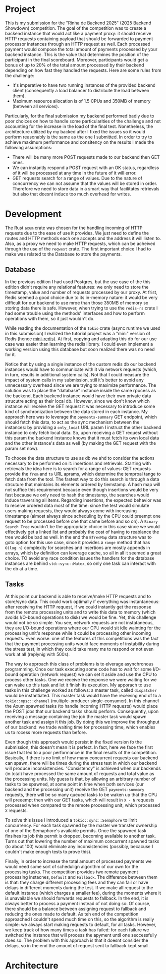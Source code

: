 # Project
This is my submission for the "Rinha de Backend 2025" (2025 Backend Showdown) competition. The goal of the competition was to create a backend instance that would act like a payment proxy: it should receive HTTP requests containing payload that should be forwarded to payment processor instances through an HTTP request as well. Each processed payment would compose the total amount of payments processed by your backend instance. This is the value that determines the position of the participant in the final scoreboard. Moreover, participants would get a bonus of up to 20% of the total amount processed by their backend depending on how fast they handled the requests. Here are some rules from the challenge:
- It's imperative to have two running instances of the provided backend client (consequently a load balancer to distribute the load between them).
- Maximum resource allocation is of 1.5 CPUs and 350MB of memory (between all services).

Particularly, for the final submission my backend performed badly due to poor choices on how to handle some particularities of the challenge and not accounting for the increase in the load of the final test. Nonetheless, the architecture utilized by my backed after I fixed the issues so it would perform reasonably is the same as the one I submitted. In order to try to achieve maximum performance and consitency on the results I made the following assumptions:
- There will be many more POST requests made to our backend then GET ones.
- We can instantly respond a POST request with an OK status, regardless of it will be processed at any time in the future of it will error.
- GET requests search for a range of values. Due to the nature of concurrency we can not assume that the values will be stored in order. Therefore we need to store data in a smart way that facilitates retrievals but also that doesnt induce too much overhead for writes.

# Development
The Rust `axum` crate was chosen for the handling incoming of HTTP requests due to the ease of use it provides. We just need to define the routes and HTTP methods each one accepts and the address it will listen to. Also, as a proxy we need to make HTTP requests, which can be acheived through the use of the `reqwest` crate. The first important choice I had to make was related to the Database to store the payments.

## Database
In the previous edition I had used Postgres, but the use case of the this edition didn't require any relational features: we only need to store the timestamp, value and number of requests processed by our proxy. At frist, Redis seemed a good choice due to its in-memory nature: it would be very difficult for our backend to use mroe than those 350MB of memory so storing data there is safe. However, when trying to use the `redis-rs` crate I had some trouble using the methods' interfaces and how to perform operations with them, so it just wouldn't do.

While reading the documentation of the `tokio` crate (async runtime we used in this submission) I realized the tutorial project was a "mini" version of Redis (hence [mini-redis](https://github.com/tokio-rs/mini-redis)). At first, copying and adapting this db for our use case was easier than learning the redis library. I could even implement a working version using this database but soon realized there was no need for it.

Notice that by using a single instance of the custom redis db our backend instances would have to communicate with it via network requests (which, in turn, results in additional system calls). Not that I could measure the impact of system calls in my submission, still it's better to avoid any unnecessary overhead since we are trying to maximize performance. The solution was to place the "database" instance inside the same rpocess as the backend. Each backend instance would have their own private data strucutre acting as their local db. However, since we don't know which instance will receive the GET request it was necessary to introduce some kind of synchronization between the data stored in each instance. My approach here was to leverage the `payments-summary` GET endpoint, which should fetch this data, to act as the sync mechanism between the instances: by providing a `only_local` URL param I instruct the other backend instance to only fetch local data. So, upon receiving a GET request without this param the backend instance knows that it must fetch its own local data and the other instance's data as well (by making the GET request with the param set now).

To choose the data structure to use as db we ahd to consider the actions necessary to be performed on it: insertions and retrievals. Starting with retrievals the idea here is to search for a range of values: GET requests provide the `from` and `to` URL aprams, which determine the temproal tange to fetch data from the tool. The fastest way to do this search is through a data strcuture that maintains its elements ordered by tiemstamp. A hash map will not suffice this requirement because even though insertions would be very fast because we only need to hash the timestamp, the searches would induce traversing all items. Regarding insertions, the expected behavior was to receive ordered data most of the time: since the test would simulate users making requests, they would always  come with increasing timestamps (almost always since scheduling by the CPU could preempt one request to be processed before one that came before and so on). A `Binary Search Tree` wouldn't be the appropriate choice in this case since we would effectively get a linked list and probably the cost of having to reablance the tree would be bad as well. In the end the `BTreeMap` data structure was to goto option for this use case, since it provides a `range` method that has `O(log n)` complexity for searches and insertions are mostly appends in arrays, which by definition can leverage cache, so all in all it seemed a great choice. TO avoid any race condition issues the handlers for the database instances are behind `std::sync::Mutex`, so only one task can interact with the db at a time.

## Tasks
At this point our backend is able to receive/make HTTP requests and to store/sync data. This could work optimally if everything was instantaneous: after receiving the HTTP request, if we could instantly get the response from the remote processing units and to write this data to memory (which avoids I/O-bound operations to disk) we would be fine. Yet, this challenge would not be so simple. You see, network requests are not instataneous, they are I/O-bound operations where our CPU would sit idle wainting for the processing unit's response while it could be processing other incoming requests. Even worse: one of the features of this competitions was the fact that the payment processing units would face moments of instability during the stress test, in which they could take many ms to respond or not even work at all (replynig with 500s).

The way to approach this class of problems is to elverage asynchronous programming. Once our task executing some code has to wait for some I/O-bound operation (network request) we can set it aside and use the CPU to process other tasks. One we receive the response we were waiting for we can wake up this task and let it finish its execution. My apporach to use tasks in this challenge worked as follows: a master task, called `dispatcher` would be instantiated. This master task would have the receiving end of to a `tokio::mpsc::channel` (multiple-producer single-consumer). In this channel the Axum spawned tasks (to handle incoming HTTP requests) would place the POST jobs that our backend tasks should perform. Consequently, upon receiving a message containing the job the master task would spawn another task and assign it this job. By doing this we improve the throughput of our backend: we trade waiting time for processing time, which enables us to rocess more requests than before.

Even though this approach would persist in the fixed version fo the submission, this doesn't mean it is perfect. In fact, here we face the first issue that led to a poor performance in the final results of the competition. Basically, if there is no limit of how many concurrent requests our backend can spawn, there will be times during the stress test in which our backend will produce inconsistencies. "Consistency" is achieved when our backends (in total) have processed the same amount of requests and total value as the processing units. My guess is that, by allowing an arbitrary number of tasks to be spawned, at some point in time when both services (our backend and the processing unit) receive the GET `payments-summary` requests, there will be so many queued tasks to be waken up that the CPU will preeempt then with our GET tasks, which will result in `X - N` requests processed when compared to the remote processing unit, which processed `X` requests.

To solve this issue I introduced a `tokio::sync::Semaphore` to limit concurrency. For each task spawned by the master we transfer ownership of one of the Semaphore's available permits. Once the spawned task finsihes its job this permit is dropped, becoming available to another task. Turns out that lowering the number of maximum concurrent spawned tasks (to about 100) would eliminate any inconsistencies (possibly, becacuse I couldn´t make enough tests to prove this).

Finally, in order to increase the total amount of processed payments we would need some sort of schedulign algorithm of our own for the processing tasks. The competition provides two remote payment processing instacnes, `Default` and `Fallback`. The difference between them is that: they charge different processing fees and they can fail or have delays in different moments during the test. If we make all request to the default instance (which charges a smaller fee), during the moments where it is unavailable we should forwards requests to fallback. In the end, it is always better to process a payment instead of not doing so. Of course, there should be a balance between assigning request to fallback and reducing the ones made to default. As teh end of the competition approached I couldn't spend much time on this, so the algorithm is really simple: we always start making requests to default, for all tasks. However, we keep track of how many times a task has failed: for each failure we switched the instance that will process the apyment until one seccessfully does so. The problem with this approach is that it doesnt consider the delays, so in the end the amount of request sent to fallback kept small.

# Architecture












